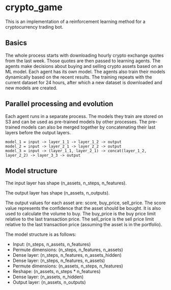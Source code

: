 # crypto_game

This is an implementation of a reinforcement learning method for a cryptocurrency trading bot.

## Basics

The whole process starts with downloading hourly crypto exchange quotes from the last week.
Those quotes are then passed to learning agents. The agents make decisions about
buying and selling crypto assets based on an ML model. Each agent has its own model.
The agents also train their models dynamically based on the recent results. 
The training repeats with the current dataset for 24 hours, 
after which a new dataset is downloaded and new models are created.

## Parallel processing and evolution

Each agent runs in a separate process.
The models they train are stored on S3 and can be used as pre-trained models by other processes.
The pre-trained models can also be merged together by concatenating their last layers before the output layers.

```
model_1 = input -> layer_1_1 -> layer_1_2 -> output
model_2 = input -> layer_2_1 -> layer_2_2 -> output
model_3 = input -> (layer_1_1, layer_2_1) -> concat(layer_1_2, layer_2_2) -> layer_3_3 -> output
```

## Model structure

The input layer has shape (n_assets, n_steps, n_features).

The output layer has shape (n_assets, n_outputs).

The output values for each asset are: score, buy_price, sell_price. 
The score value represents the confidence that the asset should be bought. 
It is also used to calculate the volume to buy. 
The buy_price is the buy price limit relative to the last transaction price.
The sell_price is the sell price limit relative to the last transaction price (assuming the asset is in the portfolio).

The model structure is as follows:

* Input: (n_steps, n_assets, n_features)
* Permute dimensions: (n_steps, n_features, n_assets)
* Dense layer: (n_steps, n_features, n_assets_hidden)
* Dense layer: (n_steps, n_features, n_assets)
* Permute dimensions: (n_assets, n_steps, n_features)
* Reshape: (n_assets, n_steps * n_features)
* Dense layer: (n_assets, n_hidden)
* Output layer: (n_assets, n_outputs)
